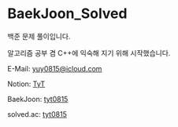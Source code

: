 # BaekJoon_Solved

백준 문제 풀이입니다.

알고리즘 공부 겸 C++에 익숙해 지기 위해 시작했습니다.

E-Mail: yuy0815@icloud.com

Notion: [TyT](https://tyt0815.notion.site/TyT-a13c36a2059d478aa262ab0e6104b98e)

BaekJoon: [tyt0815](https://www.acmicpc.net/user/tyt0815)

solved.ac: [tyt0815](https://solved.ac/profile/tyt0815)